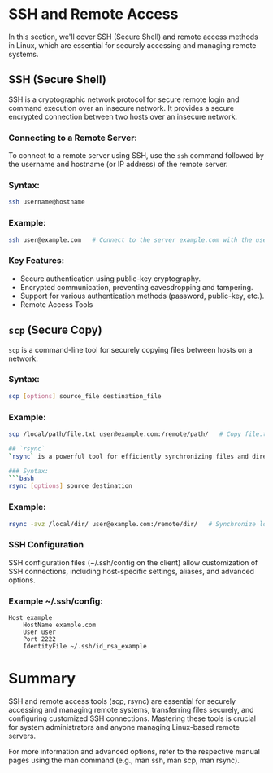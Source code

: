 # SSH and Remote Access

In this section, we'll cover SSH (Secure Shell) and remote access methods in Linux, which are essential for securely accessing and managing remote systems.

## SSH (Secure Shell)

SSH is a cryptographic network protocol for secure remote login and command execution over an insecure network. It provides a secure encrypted connection between two hosts over an insecure network.

### Connecting to a Remote Server:

To connect to a remote server using SSH, use the `ssh` command followed by the username and hostname (or IP address) of the remote server.

### Syntax:
```bash
ssh username@hostname
```

### Example:
```bash
ssh user@example.com   # Connect to the server example.com with the username 'user'
```

### Key Features:
- Secure authentication using public-key cryptography.
- Encrypted communication, preventing eavesdropping and tampering.
- Support for various authentication methods (password, public-key, etc.).
- Remote Access Tools

## `scp` (Secure Copy)
`scp` is a command-line tool for securely copying files between hosts on a network.

### Syntax:
```bash
scp [options] source_file destination_file
```

### Example:
```bash
scp /local/path/file.txt user@example.com:/remote/path/   # Copy file.txt from local to remote server

## `rsync`
`rsync` is a powerful tool for efficiently synchronizing files and directories between two locations over a network.

### Syntax:
```bash
rsync [options] source destination
```

### Example:
```bash
rsync -avz /local/dir/ user@example.com:/remote/dir/   # Synchronize local directory to remote server
```

### SSH Configuration
SSH configuration files (~/.ssh/config on the client) allow customization of SSH connections, including host-specific settings, aliases, and advanced options.

### Example ~/.ssh/config:
```
Host example
    HostName example.com
    User user
    Port 2222
    IdentityFile ~/.ssh/id_rsa_example
```

# Summary
SSH and remote access tools (scp, rsync) are essential for securely accessing and managing remote systems, transferring files securely, and configuring customized SSH connections. Mastering these tools is crucial for system administrators and anyone managing Linux-based remote servers.

For more information and advanced options, refer to the respective manual pages using the man command (e.g., man ssh, man scp, man rsync).
